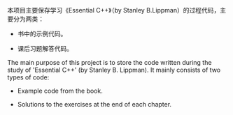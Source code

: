 
本项目主要保存学习《Essential C++》（by Stanley B.Lippman）的过程代码，主要分为两类：

- 书中的示例代码。

- 课后习题解答代码。



The main purpose of this project is to store the code written during the study of 'Essential C++' (by Stanley B. Lippman). It mainly consists of two types of code:

- Example code from the book.

- Solutions to the exercises at the end of each chapter.

